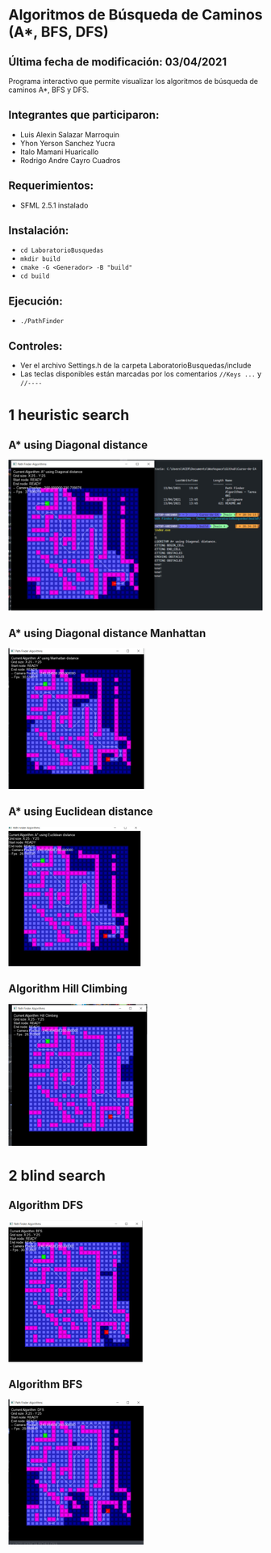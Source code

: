 # **Algoritmos de Búsqueda de Caminos (A\*, BFS, DFS)**

## Última fecha de modificación: 03/04/2021

Programa interactivo que permite visualizar los algoritmos de búsqueda de caminos A*, BFS y DFS.

## Integrantes que participaron:

- Luis Alexin Salazar Marroquin
- Yhon Yerson Sanchez Yucra
- Italo Mamani Huaricallo
- Rodrigo Andre Cayro Cuadros

## Requerimientos:
- SFML 2.5.1 instalado

## Instalación:
- `cd LaboratorioBusquedas`
- `mkdir build`
- `cmake -G <Generador> -B "build"`
- `cd build`

## Ejecución:
- `./PathFinder`

## Controles:
- Ver el archivo Settings.h de la carpeta LaboratorioBusquedas/include
- Las teclas disponibles están marcadas por los comentarios `//Keys ...` y `//----`
 # 1 heuristic search
##  A* using Diagonal distance
![img](img/astart.png)
## A* using Diagonal distance Manhattan
![img](img/astart1.png)
## A* using Euclidean distance
![img](img/2.png)
## Algorithm Hill Climbing
![img](img/5.png)
# 2 blind search 
## Algorithm DFS
![img](img/3.png)
## Algorithm BFS
![img](img/4.png)